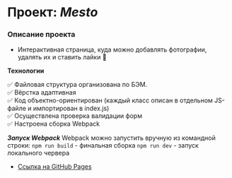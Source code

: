 # Проект: *Mesto*


### Описание проекта
* Интерактивная страница, куда можно добавлять фотографии, удалять их и ставить лайки :purple_heart:   


**Технологии**

:white_check_mark: Файловая структура организована по БЭМ.    
:white_check_mark: Вёрстка адаптивная    
:white_check_mark: Код объектно-ориентирован (каждый класс описан в отдельном JS-файле и импортирован в index.js)    
:white_check_mark: Осуществлена проверка валидации форм    
:white_check_mark: Настроена сборка Webpack 


***Запуск Webpack***
Webpack можно запустить вручную из командной строки:
`npm run build` - финальная сборка
`npm run dev` - запуск локального червера



* [Ссылка на GitHub Pages](https://anilyukina.github.io/mesto/index.html)

